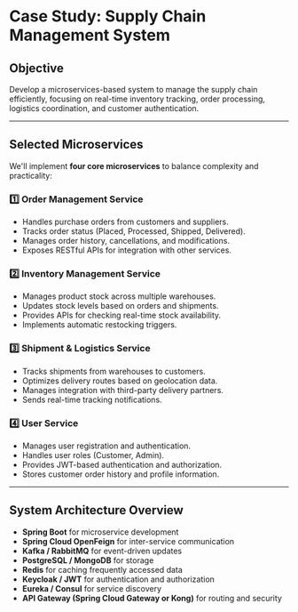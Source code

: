 # **Case Study: Supply Chain Management System**

## **Objective**  
Develop a microservices-based system to manage the supply chain efficiently, focusing on real-time inventory tracking, order processing, logistics coordination, and customer authentication.

---

## **Selected Microservices**  
We'll implement **four core microservices** to balance complexity and practicality:

### **1️⃣ Order Management Service**  
- Handles purchase orders from customers and suppliers.  
- Tracks order status (Placed, Processed, Shipped, Delivered).  
- Manages order history, cancellations, and modifications.  
- Exposes RESTful APIs for integration with other services.  

### **2️⃣ Inventory Management Service**  
- Manages product stock across multiple warehouses.  
- Updates stock levels based on orders and shipments.  
- Provides APIs for checking real-time stock availability.  
- Implements automatic restocking triggers.  

### **3️⃣ Shipment & Logistics Service**  
- Tracks shipments from warehouses to customers.  
- Optimizes delivery routes based on geolocation data.  
- Manages integration with third-party delivery partners.  
- Sends real-time tracking notifications.  

### **4️⃣ User Service**  
- Manages user registration and authentication.  
- Handles user roles (Customer, Admin).  
- Provides JWT-based authentication and authorization.  
- Stores customer order history and profile information.  

---

## **System Architecture Overview**  
- **Spring Boot** for microservice development  
- **Spring Cloud OpenFeign** for inter-service communication  
- **Kafka / RabbitMQ** for event-driven updates  
- **PostgreSQL / MongoDB** for storage  
- **Redis** for caching frequently accessed data  
- **Keycloak / JWT** for authentication and authorization  
- **Eureka / Consul** for service discovery  
- **API Gateway (Spring Cloud Gateway or Kong)** for routing and security  
